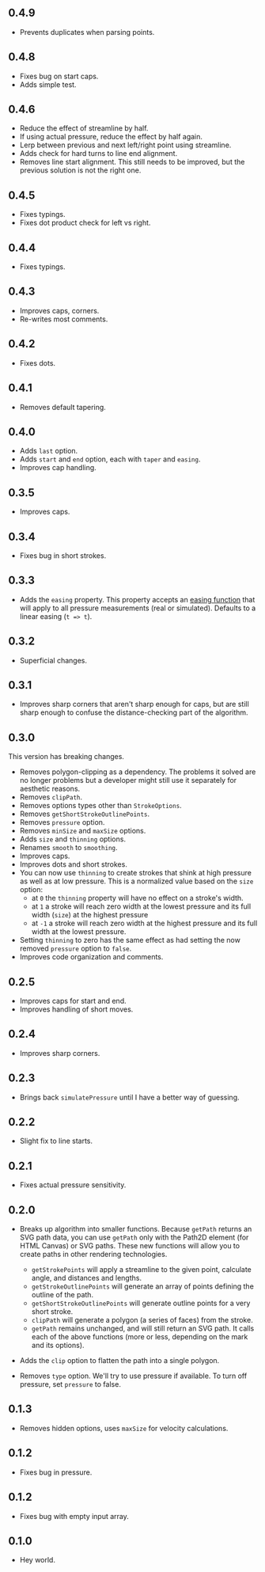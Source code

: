 ## 0.4.9

- Prevents duplicates when parsing points.

## 0.4.8

- Fixes bug on start caps.
- Adds simple test.

## 0.4.6

- Reduce the effect of streamline by half.
- If using actual pressure, reduce the effect by half again.
- Lerp between previous and next left/right point using streamline.
- Adds check for hard turns to line end alignment.
- Removes line start alignment. This still needs to be improved, but the previous solution is not the right one.

## 0.4.5

- Fixes typings.
- Fixes dot product check for left vs right.

## 0.4.4

- Fixes typings.

## 0.4.3

- Improves caps, corners.
- Re-writes most comments.

## 0.4.2

- Fixes dots.

## 0.4.1

- Removes default tapering.

## 0.4.0

- Adds `last` option.
- Adds `start` and `end` option, each with `taper` and `easing`.
- Improves cap handling.

## 0.3.5

- Improves caps.

## 0.3.4

- Fixes bug in short strokes.

## 0.3.3

- Adds the `easing` property. This property accepts an [easing function](https://gist.github.com/gre/1650294) that will apply to all pressure measurements (real or simulated). Defaults to a linear easing (`t => t`).

## 0.3.2

- Superficial changes.

## 0.3.1

- Improves sharp corners that aren't sharp enough for caps, but are still sharp enough to confuse the distance-checking part of the algorithm.

## 0.3.0

This version has breaking changes.

- Removes polygon-clipping as a dependency. The problems it solved are no longer problems but a developer might still use it separately for aesthetic reasons.
- Removes `clipPath`.
- Removes options types other than `StrokeOptions`.
- Removes `getShortStrokeOutlinePoints`.
- Removes `pressure` option.
- Removes `minSize` and `maxSize` options.
- Adds `size` and `thinning` options.
- Renames `smooth` to `smoothing`.
- Improves caps.
- Improves dots and short strokes.
- You can now use `thinning` to create strokes that shink at high pressure as well as at low pressure. This is a normalized value based on the `size` option:
  - at `0` the `thinning` property will have no effect on a stroke's width.
  - at `1` a stroke will reach zero width at the lowest pressure and its full width (`size`) at the highest pressure
  - at `-1` a stroke will reach zero width at the highest pressure and its full width at the lowest pressure.
- Setting `thinning` to zero has the same effect as had setting the now removed `pressure` option to `false`.
- Improves code organization and comments.

## 0.2.5

- Improves caps for start and end.
- Improves handling of short moves.

## 0.2.4

- Improves sharp corners.

## 0.2.3

- Brings back `simulatePressure` until I have a better way of guessing.

## 0.2.2

- Slight fix to line starts.

## 0.2.1

- Fixes actual pressure sensitivity.

## 0.2.0

- Breaks up algorithm into smaller functions. Because `getPath` returns an SVG path data, you can use `getPath` only with the Path2D element (for HTML Canvas) or SVG paths. These new functions will allow you to create paths in other rendering technologies.

  - `getStrokePoints` will apply a streamline to the given point, calculate angle, and distances and lengths.
  - `getStrokeOutlinePoints` will generate an array of points defining the outline of the path.
  - `getShortStrokeOutlinePoints` will generate outline points for a very short stroke.
  - `clipPath` will generate a polygon (a series of faces) from the stroke.
  - `getPath` remains unchanged, and will still return an SVG path. It calls each of the above functions (more or less, depending on the mark and its options).

- Adds the `clip` option to flatten the path into a single polygon.
- Removes `type` option. We'll try to use pressure if available. To turn off pressure, set `pressure` to false.

## 0.1.3

- Removes hidden options, uses `maxSize` for velocity calculations.

## 0.1.2

- Fixes bug in pressure.

## 0.1.2

- Fixes bug with empty input array.

## 0.1.0

- Hey world.
